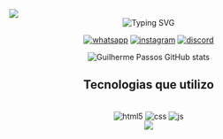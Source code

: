 <img widht=100% src="https://capsule-render.vercel.app/api?type=waving&height=110&color=142C50&textBg=false&section=header&reversal=true&fontAlign=50&animation=fadeIn">


<div align="center" widht="100%">
<img src="https://readme-typing-svg.demolab.com?font=pixelify+sans&pause=1000&color=142C50&width=435&lines=Ola%2C+Meu+nome+e+GUILHERME+PASSOS" alt="Typing SVG" /></a>

[![whatsapp](https://img.shields.io/badge/WhatsApp-25D366.svg?style=for-the-badge&logo=WhatsApp&logoColor=white)](https://w.app/guilhermepassos)
[![instagram](https://img.shields.io/badge/Instagram-FF0069.svg?style=for-the-badge&logo=Instagram&logoColor=white)](https://www.instagram.com/guipassooss/#)
[![discord](https://img.shields.io/badge/Discord-5865F2.svg?style=for-the-badge&logo=Discord&logoColor=white)](https://discord.com)


![Guilherme Passos GitHub stats](https://github-readme-stats.vercel.app/api?username=GuilhermeDosPassosSouza&show_icons=true&bg_color=00000000)

## Tecnologias que utilizo

<div style="display: inline_block"><br/>
<img align="center" alt=html5 src="https://img.shields.io/badge/HTML5-E34F26.svg?style=for-the-badge&logo=HTML5&logoColor=white" />

<img align="center" alt=css src="https://img.shields.io/badge/CSS3-1572B6.svg?style=for-the-badge&logo=CSS3&logoColor=white" />

<img align="center" alt=js src="https://img.shields.io/badge/JavaScript-F7DF1E.svg?style=for-the-badge&logo=JavaScript&logoColor=black" />
</div>

<img widht=100% src="https://capsule-render.vercel.app/api?type=waving&height=110&color=142C50&textBg=false&section=footer&reversal=true&fontAlign=50&animation=fadeIn">
